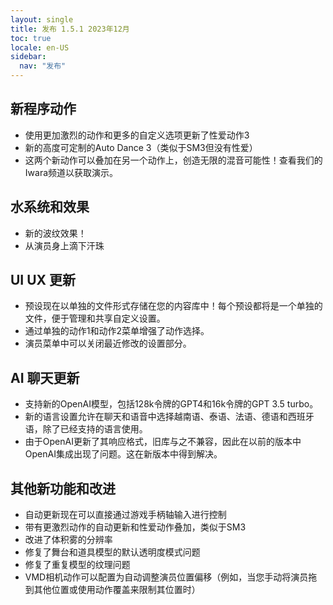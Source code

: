 ```yaml
---
layout: single
title: 发布 1.5.1 2023年12月
toc: true
locale: en-US
sidebar:
  nav: "发布"
---
```


## 新程序动作
* 使用更加激烈的动作和更多的自定义选项更新了性爱动作3
* 新的高度可定制的Auto Dance 3（类似于SM3但没有性爱）
* 这两个新动作可以叠加在另一个动作上，创造无限的混音可能性！查看我们的Iwara频道以获取演示。

## 水系统和效果
* 新的波纹效果！
* 从演员身上滴下汗珠

## UI UX 更新
* 预设现在以单独的文件形式存储在您的内容库中！每个预设都将是一个单独的文件，便于管理和共享自定义设置。
* 通过单独的动作1和动作2菜单增强了动作选择。
* 演员菜单中可以关闭最近修改的设置部分。

## AI 聊天更新
* 支持新的OpenAI模型，包括128k令牌的GPT4和16k令牌的GPT 3.5 turbo。
* 新的语言设置允许在聊天和语音中选择越南语、泰语、法语、德语和西班牙语，除了已经支持的语言使用。
* 由于OpenAI更新了其响应格式，旧库与之不兼容，因此在以前的版本中OpenAI集成出现了问题。这在新版本中得到解决。

## 其他新功能和改进
* 自动更新现在可以直接通过游戏手柄轴输入进行控制
* 带有更激烈动作的自动更新和性爱动作叠加，类似于SM3
* 改进了体积雾的分辨率
* 修复了舞台和道具模型的默认透明度模式问题
* 修复了重复模型的纹理问题
* VMD相机动作可以配置为自动调整演员位置偏移（例如，当您手动将演员拖到其他位置或使用动作覆盖来限制其位置时）